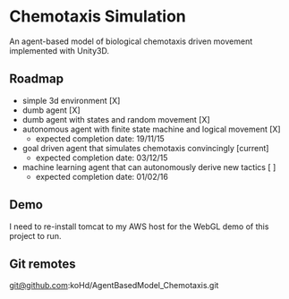 # Chemotaxis Simulation

An agent-based model of biological chemotaxis driven movement implemented with Unity3D. 

## Roadmap

* simple 3d environment [X]
* dumb agent [X]
* dumb agent with states and random movement [X]
* autonomous agent with finite state machine and logical movement [X]
  * expected completion date: 19/11/15
* goal driven agent that simulates chemotaxis convincingly [current]
  * expected completion date: 03/12/15
* machine learning agent that can autonomously derive new tactics [ ]
  * expected completion date: 01/02/16

## Demo

I need to re-install tomcat to my AWS host for the WebGL demo of this project to run. 

## Git remotes

git@github.com:koHd/AgentBasedModel_Chemotaxis.git


